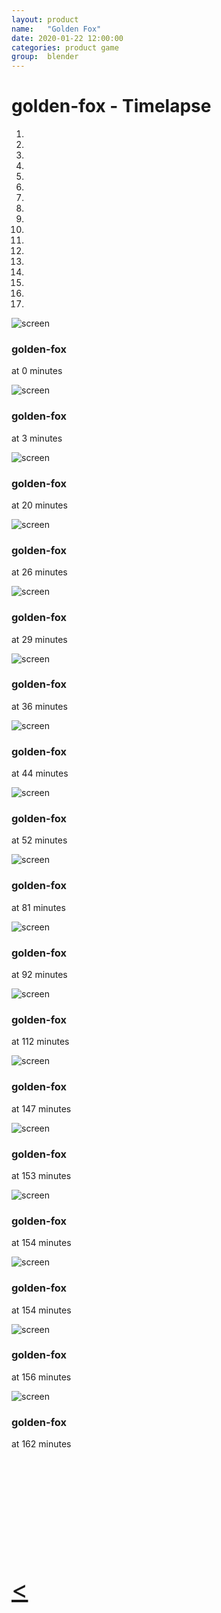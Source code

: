 ```yaml
---
layout: product
name:   "Golden Fox"
date: 2020-01-22 12:00:00
categories: product game
group:  blender
---
```


# golden-fox - Timelapse

<div id="myCarousel" class="carousel slide" data-ride="carousel" data-interval="3000" data-pause="false">
  <!-- Indicators -->
  <ol class="carousel-indicators">
    <li data-target="#myCarousel" data-slide-to="0" class="active" ></li>
    <li data-target="#myCarousel" data-slide-to="1" class="" ></li>
    <li data-target="#myCarousel" data-slide-to="2" class="" ></li>
    <li data-target="#myCarousel" data-slide-to="3" class="" ></li>
    <li data-target="#myCarousel" data-slide-to="4" class="" ></li>
    <li data-target="#myCarousel" data-slide-to="5" class="" ></li>
    <li data-target="#myCarousel" data-slide-to="6" class="" ></li>
    <li data-target="#myCarousel" data-slide-to="7" class="" ></li>
    <li data-target="#myCarousel" data-slide-to="8" class="" ></li>
    <li data-target="#myCarousel" data-slide-to="9" class="" ></li>
    <li data-target="#myCarousel" data-slide-to="10" class="" ></li>
    <li data-target="#myCarousel" data-slide-to="11" class="" ></li>
    <li data-target="#myCarousel" data-slide-to="12" class="" ></li>
    <li data-target="#myCarousel" data-slide-to="13" class="" ></li>
    <li data-target="#myCarousel" data-slide-to="14" class="" ></li>
    <li data-target="#myCarousel" data-slide-to="15" class="" ></li>
    <li data-target="#myCarousel" data-slide-to="16" class="" ></li>
  </ol>

  <!-- Wrapper for slides -->
  <div class="carousel-inner">
    <div class="item active">
      <img src="/img/blog/golden-fox/Screenshot 2020-01-22 23_20_19.png" alt="screen">
      <div class="carousel-caption">
        <h3>golden-fox</h3>
        <p>at 0 minutes</p>
      </div>
    </div>
    <div class="item ">
      <img src="/img/blog/golden-fox/Screenshot 2020-01-22 23_22_54.png" alt="screen">
      <div class="carousel-caption">
        <h3>golden-fox</h3>
        <p>at 3 minutes</p>
      </div>
    </div>
    <div class="item ">
      <img src="/img/blog/golden-fox/Screenshot 2020-01-22 23_40_27.png" alt="screen">
      <div class="carousel-caption">
        <h3>golden-fox</h3>
        <p>at 20 minutes</p>
      </div>
    </div>
    <div class="item ">
      <img src="/img/blog/golden-fox/Screenshot 2020-01-22 23_46_10.png" alt="screen">
      <div class="carousel-caption">
        <h3>golden-fox</h3>
        <p>at 26 minutes</p>
      </div>
    </div>
    <div class="item ">
      <img src="/img/blog/golden-fox/Screenshot 2020-01-22 23_48_50.png" alt="screen">
      <div class="carousel-caption">
        <h3>golden-fox</h3>
        <p>at 29 minutes</p>
      </div>
    </div>
    <div class="item ">
      <img src="/img/blog/golden-fox/Screenshot 2020-01-22 23_56_21.png" alt="screen">
      <div class="carousel-caption">
        <h3>golden-fox</h3>
        <p>at 36 minutes</p>
      </div>
    </div>
    <div class="item ">
      <img src="/img/blog/golden-fox/Screenshot 2020-01-23 00_04_18.png" alt="screen">
      <div class="carousel-caption">
        <h3>golden-fox</h3>
        <p>at 44 minutes</p>
      </div>
    </div>
    <div class="item ">
      <img src="/img/blog/golden-fox/Screenshot 2020-01-23 00_12_05.png" alt="screen">
      <div class="carousel-caption">
        <h3>golden-fox</h3>
        <p>at 52 minutes</p>
      </div>
    </div>
    <div class="item ">
      <img src="/img/blog/golden-fox/Screenshot 2020-01-23 00_41_11.png" alt="screen">
      <div class="carousel-caption">
        <h3>golden-fox</h3>
        <p>at 81 minutes</p>
      </div>
    </div>
    <div class="item ">
      <img src="/img/blog/golden-fox/Screenshot 2020-01-23 00_52_01.png" alt="screen">
      <div class="carousel-caption">
        <h3>golden-fox</h3>
        <p>at 92 minutes</p>
      </div>
    </div>
    <div class="item ">
      <img src="/img/blog/golden-fox/Screenshot 2020-01-23 01_12_46.png" alt="screen">
      <div class="carousel-caption">
        <h3>golden-fox</h3>
        <p>at 112 minutes</p>
      </div>
    </div>
    <div class="item ">
      <img src="/img/blog/golden-fox/Screenshot 2020-01-23 01_47_47.png" alt="screen">
      <div class="carousel-caption">
        <h3>golden-fox</h3>
        <p>at 147 minutes</p>
      </div>
    </div>
    <div class="item ">
      <img src="/img/blog/golden-fox/Screenshot 2020-01-23 01_53_10.png" alt="screen">
      <div class="carousel-caption">
        <h3>golden-fox</h3>
        <p>at 153 minutes</p>
      </div>
    </div>
    <div class="item ">
      <img src="/img/blog/golden-fox/Screenshot 2020-01-23 01_53_55.png" alt="screen">
      <div class="carousel-caption">
        <h3>golden-fox</h3>
        <p>at 154 minutes</p>
      </div>
    </div>
    <div class="item ">
      <img src="/img/blog/golden-fox/Screenshot 2020-01-23 01_54_21.png" alt="screen">
      <div class="carousel-caption">
        <h3>golden-fox</h3>
        <p>at 154 minutes</p>
      </div>
    </div>
    <div class="item ">
      <img src="/img/blog/golden-fox/Screenshot 2020-01-23 01_55_59.png" alt="screen">
      <div class="carousel-caption">
        <h3>golden-fox</h3>
        <p>at 156 minutes</p>
      </div>
    </div>
    <div class="item ">
      <img src="/img/blog/golden-fox/Screenshot 2020-01-23 02_02_44.png" alt="screen">
      <div class="carousel-caption">
        <h3>golden-fox</h3>
        <p>at 162 minutes</p>
      </div>
    </div>
  <!-- Left and right controls -->
  <a class="left carousel-control" href="#myCarousel" data-slide="prev">
    <div style="font-size: 40px; margin-top: 200px; height: 100%">&lt;</div>
  </a>
  <a class="right carousel-control" href="#myCarousel" data-slide="next">
    <div style="font-size: 40px; margin-top: 200px; height: 100%">&gt;</div>
  </a>
</div>


